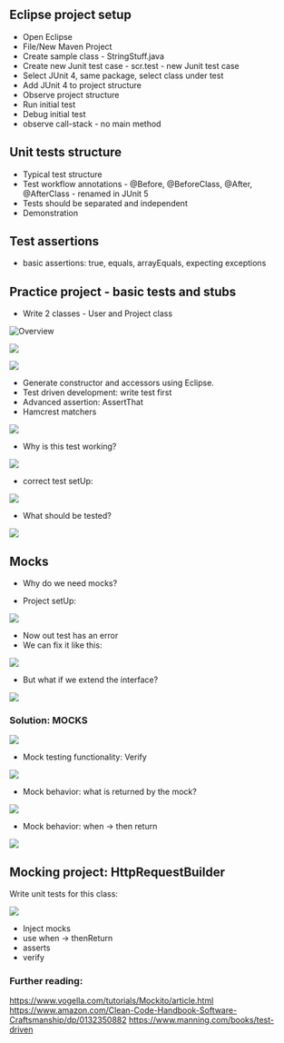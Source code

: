 ## Eclipse project setup

* Open Eclipse
* File/New Maven Project
* Create sample class - StringStuff.java
* Create new Junit test case - scr.test - new Junit test case
* Select JUnit 4, same package, select class under test
* Add JUnit 4 to project structure
* Observe project structure
* Run initial test
* Debug initial test
* observe call-stack - no main method

## Unit tests structure

* Typical test structure
* Test workflow annotations - @Before, @BeforeClass, @After, @AfterClass - renamed in JUnit 5
* Tests should be separated and independent
* Demonstration

## Test assertions

* basic assertions: true, equals, arrayEquals, expecting exceptions

## Practice project - basic tests and stubs

* Write 2 classes - User and Project class

![Overview](doc/4Files/ProjectClass.PNG)

![](doc/4Files/WPclass.PNG)

![](doc/4Files/UserClass.PNG)

* Generate constructor and accessors using Eclipse.
* Test driven development: write test first
* Advanced assertion: AssertThat
* Hamcrest matchers

![](doc/4Files/Hamcrest.PNG)


* Why is this test working?

![](doc/4Files/WorkingTest.PNG)

* correct test setUp:

![](doc/4Files/before.PNG)

* What should be tested?

![](doc/4Files/Useless.PNG)

## Mocks

* Why do we need mocks?

* Project setUp:

![](doc/5Files/DataBaseAcc.PNG)

* Now out test has an error
* We can fix it like this:

![](doc/5Files/UnitTestFix1.PNG)

* But what if we extend the interface?

![](doc/5Files/NoASollution.PNG)

### Solution: MOCKS

![](doc/5Files/MockInitialSetUp.PNG)

* Mock testing functionality: Verify

![](doc/5Files/firstVerify.PNG)

* Mock behavior: what is returned by the mock?

![](doc/5Files/WhatIsReturned.PNG)

* Mock behavior: when -> then return

![](doc/5Files/WhenReturn.PNG)

## Mocking project: HttpRequestBuilder

Write unit tests for this class:

![](doc/5Files/HttpRequestLoader.PNG)

* Inject mocks
* use when -> thenReturn
* asserts
* verify

### Further reading:
https://www.vogella.com/tutorials/Mockito/article.html
https://www.amazon.com/Clean-Code-Handbook-Software-Craftsmanship/dp/0132350882
https://www.manning.com/books/test-driven